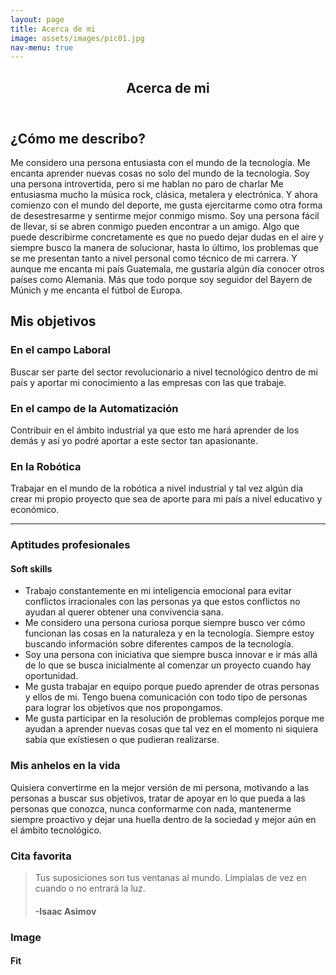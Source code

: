 ```yaml
---
layout: page
title: Acerca de mi
image: assets/images/pic01.jpg
nav-menu: true
---
```


<!-- Main -->
<div id="main" class="alt">

<!-- One -->
<section id="one">
	<div class="inner">
		<header class="major">
			<h1>Acerca de mi</h1>
		</header>

<!-- Content -->
<h2 id="content">¿Cómo me describo?</h2>
<p>Me considero una persona entusiasta con el mundo de la tecnología.  Me encanta aprender nuevas cosas no solo del mundo de la tecnología. Soy una persona introvertida, pero si me hablan no paro de charlar Me entusiasma mucho la música rock, clásica, metalera y electrónica. Y ahora comienzo con el mundo del deporte, me gusta ejercitarme como otra forma de desestresarme y sentirme mejor conmigo mismo. Soy una persona fácil de llevar, si se abren conmigo pueden encontrar a un amigo. Algo que puede describirme concretamente es que no puedo dejar dudas en el aire y siempre busco la manera de solucionar, hasta lo último, los problemas que se me presentan tanto a nivel personal como técnico de mi carrera. Y aunque me encanta mi país Guatemala, me gustaría algún día conocer otros países como Alemania. Más que todo porque soy seguidor del Bayern de Múnich y me encanta el fútbol de Europa. </p>
<div class="row">
	<!-- Break -->
	<h2 id="content">Mis objetivos</h2>
	<div class="4u 12u$(medium)">
		<h3>En el campo Laboral</h3>
		<p>Buscar ser parte del sector revolucionario a nivel tecnológico dentro de mi país y aportar mi conocimiento a las empresas con las que trabaje.</p>
	</div>
	<div class="4u 12u$(medium)">
		<h3>En el campo de la Automatización</h3>
		<p>Contribuir en el ámbito industrial ya que esto me hará aprender de los demás y así yo podré aportar a este sector tan apasionante.</p>
	</div>
	<div class="4u$ 12u$(medium)">
		<h3>En la Robótica</h3>
		<p>Trabajar en el mundo de la robótica a nivel industrial y tal vez algún día crear mi propio proyecto que sea de aporte para mi país a nivel educativo y económico.</p>
	</div>
</div>

<hr class="major" />

<!-- Elements -->
<div class="row 200%">
	<div class="6u 12u$(medium)">
<!-- Lists -->
<h3>Aptitudes profesionales</h3>
<div class="row">
	<div class="6u 12u$(small)">
		<h4>Soft skills</h4>
		<ul>
			<li>Trabajo constantemente en mi inteligencia emocional para evitar conflictos irracionales con las personas ya que estos conflictos no ayudan al querer obtener una convivencia sana.</li>
			<li>Me considero una persona curiosa porque siempre busco ver cómo funcionan las cosas en la naturaleza y en la tecnología. Siempre estoy buscando información sobre diferentes campos de la tecnología. </li>
			<li>Soy una persona con iniciativa que siempre busca innovar e ir más allá de lo que se busca inicialmente al comenzar un proyecto cuando hay oportunidad.</li>
			<li>Me gusta trabajar en equipo porque puedo aprender de otras personas y ellos de mi. Tengo buena comunicación con todo tipo de personas para lograr los objetivos que nos propongamos.</li>
			<li>Me gusta participar en la resolución de problemas complejos porque me ayudan a aprender nuevas cosas que tal vez en el momento ni siquiera sabía que exístiesen o que pudieran realizarse.</li>
		</ul>
	</div>	
</div>
<!-- Box -->
<h3>Mis anhelos en la vida</h3>
<div class="box">
	<p>Quisiera convertirme en la mejor versión de mi persona, motivando a las personas a buscar sus objetivos, tratar de apoyar en lo que pueda a las personas que conozca, nunca conformarme con nada, mantenerme siempre proactivo y dejar una huella dentro de la sociedad y mejor aún en el ámbito tecnológico. </p>
</div>	
<!-- Blockquote -->
<h3>Cita favorita</h3>
<blockquote>Tus suposiciones son tus ventanas al mundo. Límpialas de vez en cuando o no entrará la luz.
<h4>-Isaac Asimov</h4></blockquote>
</div>
<div class="6u$ 12u$(medium)">


<!-- Image -->
<h3>Image</h3>

<h4>Fit</h4>
<span class="image fit"><img src="{% link assets/images/pic03.jpg %}" alt="" /></span>




</div>
</div>

</div>
</section>

</div>

